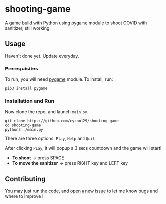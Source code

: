 # shooting-game

A game build with Python using [pygame](https://pygame.org) module to shoot COVID with sanitizer, still working.

## Usage

Haven't done yet. Update everyday.

### Prerequisites

To run, you will need [pygame](https://pygame.org) module. To install, run:
``` 
pip3 install pygame 
```
### Installation and Run

Now clone the repo, and launch `main.py`.
```
git clone https://github.com/cycool29/shooting-game
cd shooting-game
python3 ./main.py
```

There are three options: `Play`, `Help` and `Quit`

After clicking `PLay`, it will popup a 3 secs countdown and the game will start!

- **To shoot** -> press SPACE
- **To move the sanitizer** -> press RIGHT key and LEFT key

## Contributing

You may just [run the code](https://github.com/cycool29/shooting-game/new/main?readme=1#usage), and [open a new issue](https://github.com/cycool29/shooting-game/issues/new) to let me know bugs and where to improve !
